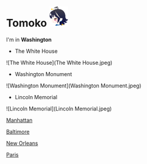 # Tomoko <img src="tomoko.png" align="bottom" width="50px" />

I'm in **Washington**

- The White House
 
 ![The White House](The White House.jpeg)

- Washington Monument

![Washington Monument](Washington Monument.jpeg)

- Lincoln Memorial

![Lincoln Memorial](Lincoln Memorial.jpeg)


[Manhattan](index.html)

[Baltimore](baltimore.html)

[New Orleans](newOrleans.html)

[Paris](france.html)
